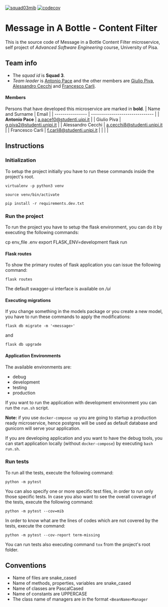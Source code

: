 [![squad03mib](https://circleci.com/gh/squad03mib/mib-content-filter.svg?style=svg)](https://app.circleci.com/pipelines/github/squad03mib/mib-content-filter)
[![codecov](https://codecov.io/gh/squad03mib/mib-content-filter/branch/main/graph/badge.svg?token=Z6V4Q5M1ZP)](https://codecov.io/gh/squad03mib/mib-content-filter)
# Message in A Bottle - Content Filter

This is the source code of Message in a Bottle Content Filter microservice, self project of _Advanced Software Engineering_ course, University of Pisa.

## Team info

- The *squad id* is **Squad 3**.
- *Team leader* is [Antonio Pace](https://github.com/pacant) and the other members are [Giulio Piva](https://github.com/gystemd), [Alessandro Cecchi](https://github.com/PaolinoRossi) and [Francesco Carli](https://github.com/fcarli3).

#### Members
Persons that have developed this microservice are marked in **bold**.
| Name and Surname      | Email                           |
| ----------------      | ------------------------------- |
| **Antonio Pace**      |   a.pace10@studenti.uipi.it     |
|   Giulio Piva         |   g.piva2@studenti.unipi.it     |
|   Alessandro Cecchi   |   a.cecchi8@studenti.unipi.it   |
|   Francesco Carli     |   f.carli8@studenti.unipi.it    |
|                       |                                 |


## Instructions

### Initialization

To setup the project initially you have to run these commands inside the project's root.

`virtualenv -p python3 venv`

`source venv/bin/activate`

`pip install -r requirements.dev.txt`

### Run the project

To run the project you have to setup the flask environment, you can do it by executing the following commands:

cp env_file .env
export FLASK_ENV=development
flask run

#### Flask routes

To show the primary routes of flask application you can issue the following command:

`flask routes`

The default swagger-ui interface is available on _/ui_

#### Executing migrations

If you change something in the models package or you create a new model, you have to run these commands to apply the modifications:

`flask db migrate -m '<message>'`

and

`flask db upgrade`

#### Application Environments

The available environments are:

-   debug
-   development
-   testing
-   production

If you want to run the application with development environment you can run the `run.sh` script.

**Note:** if you use `docker-compose up` you are going to startup a production ready microservice, hence postgres will be used as default database and gunicorn will serve your application.

If you are developing application and you want to have the debug tools, you can start application locally (without `docker-compose`) by executing `bash run.sh`.

### Run tests

To run all the tests, execute the following command:

`python -m pytest`

You can also specify one or more specific test files, in order to run only those specific tests. In case you also want to see the overall coverage of the tests, execute the following command:

`python -m pytest --cov=mib`

In order to know what are the lines of codes which are not covered by the tests, execute the command:

`python -m pytest --cov-report term-missing`

You can run tests also executing command `tox` from the project's root folder.

## Conventions

-   Name of files are snake_cased
-   Name of methods, properties, variables are snake_cased
-   Name of classes are PascalCased
-   Name of constants are UPPERCASE
-   The class name of managers are in the format `<BeanName>Manager`
